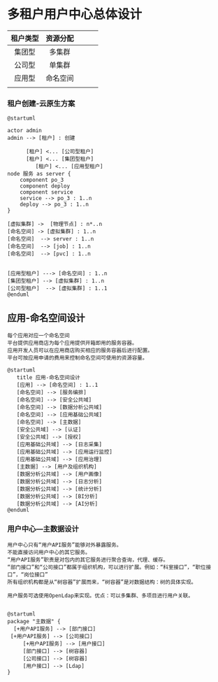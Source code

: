 # 多租户用户中心总体设计

| 租户类型 | 资源分配 |     |     |     |
| :------: | :------: | :-: | :-: | :-: |
|  集团型  |  多集群  |     |     |     |
|  公司型  |  单集群  |     |     |     |
|  应用型  | 命名空间 |     |     |     |
|          |          |     |     |     |

###  租户创建-云原生方案
``` plantuml
@startuml

actor admin 
admin --> [租户] : 创建
 
      [租户] <... [公司型租户] 
      [租户] <... [集团型租户]
         [租户] <... [应用型租户]
node 服务 as server {
    component po_3 
    component deploy
    component service
    service --> po_3 : 1..n
    deploy --> po_3 : 1..n
}
         
[虚拟集群] ->  [物理节点] : n*..n
[命名空间] -> [虚拟集群] : 1..n
[命名空间]  --> server : 1..n
[命名空间]  --> [job] : 1..n
[命名空间]  --> [pvc] : 1..n


[应用型租户] ---> [命名空间] : 1..n 
[集团型租户] --> [虚拟集群] : 1..n
[公司型租户]  --> [虚拟集群] : 1..1
@enduml
```

## 应用-命名空间设计
```
每个应用对应一个命名空间
平台提供应用商店为每个应用提供开箱即用的服务容器。
应用开发人员可以在应用商店购买相应的服务容器后进行配置。
平台可按应用申请的费用来控制命名空间可使用的资源容量。
```

``` plantuml
@startuml
   title 应用-命名空间设计
   [应用] --> [命名空间] : 1..1
   [命名空间] --> [服务编排] 
   [命名空间] --> [安全公共域]
   [命名空间] --> [数据分析公共域]
   [命名空间] --> [应用基础公共域]
   [命名空间] --> [主数据]
   [安全公共域] --> [认证]
   [安全公共域] --> [授权]
   [应用基础公共域] --> [日志采集]
   [应用基础公共域] --> [应用运行监控]
   [应用基础公共域] --> [应用治理]
   [主数据] --> [用户及组织机构]
   [数据分析公共域] --> [用户画像]
   [数据分析公共域] --> [日志分析]
   [数据分析公共域] --> [统计分析]
   [数据分析公共域] --> [BI分析]
   [数据分析公共域] --> [AI分析]
@enduml
```


### 用户中心—主数据设计

```
用户中心只有“用户API服务”能够对外暴露服务。
不能直接访问用户中心的其它服务。
“用户API服务”职责是对包内的其它服务进行聚合查询，代理、缓存。
“部门接口”和“公司接口”都属于组织机构，可以进行扩展。例如：“科室接口”，“职位接口”，“岗位接口”
所有组织机构都是从“树容器”扩展而来，“树容器”是对数据结构：树的具体实现。

用户服务可选使用OpenLdap来实现。优点：可以多集群、多项目进行用户关联。
```
``` plantuml

@startuml
package "主数据" {
  [+用户API服务] --> [部门接口]
 [+用户API服务] --> [公司接口]
     [+用户API服务] --> [用户接口]
     [部门接口] --> [树容器]
     [公司接口] --> [树容器]
     [用户接口] --> [Ldap]
}



``` 